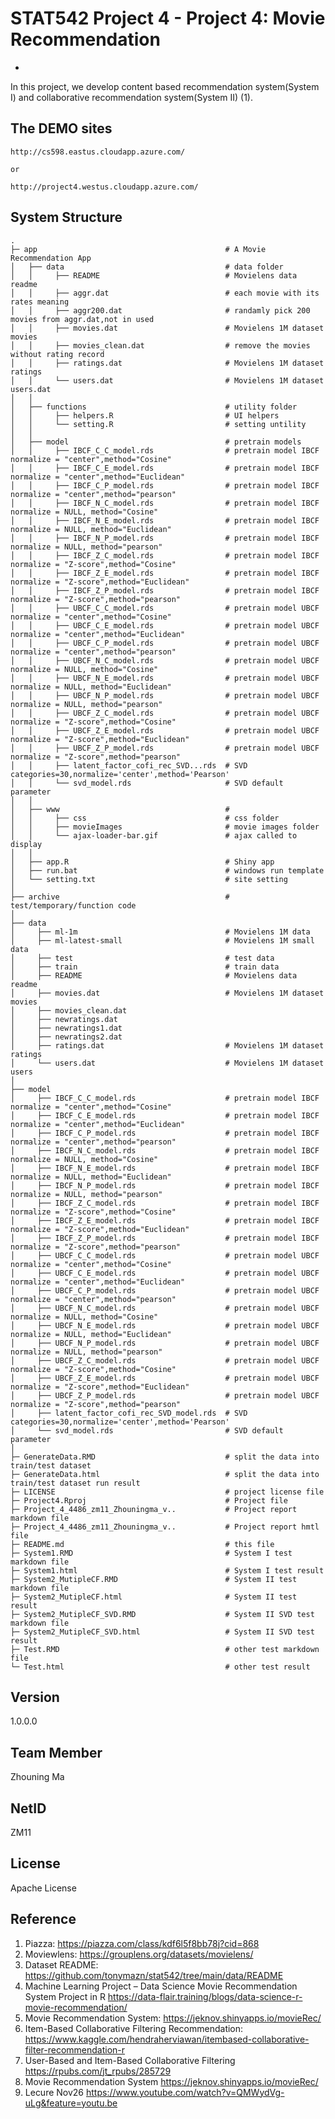 # STAT542 Project 4 - Project 4: Movie Recommendation
-
In this project, we develop content based recommendation system(System I) and collaborative recommendation system(System II) (1).


The DEMO sites
-

    http://cs598.eastus.cloudapp.azure.com/

    or

    http://project4.westus.cloudapp.azure.com/
    
System Structure
- 


    .
    ├─ app                                          # A Movie Recommendation App
    │   ├── data                                    # data folder
    │   │     ├── README                            # Movielens data readme
    │   │     ├── aggr.dat                          # each movie with its rates meaning
    │   │     ├── aggr200.dat                       # randamly pick 200 movies from aggr.dat,not in used
    │   │     ├── movies.dat                        # Movielens 1M dataset movies
    │   │     ├── movies_clean.dat                  # remove the movies without rating record
    │   │     ├── ratings.dat                       # Movielens 1M dataset ratings
    │   │     └── users.dat                         # Movielens 1M dataset users.dat
    │   │
    │   ├── functions                               # utility folder
    │   │     ├── helpers.R                         # UI helpers
    │   │     └── setting.R                         # setting untility
    │   │
    │   ├── model                                   # pretrain models
    │   │     ├── IBCF_C_C_model.rds                # pretrain model IBCF normalize = "center",method="Cosine"
    │   │     ├── IBCF_C_E_model.rds                # pretrain model IBCF normalize = "center",method="Euclidean"
    │   │     ├── IBCF_C_P_model.rds                # pretrain model IBCF normalize = "center",method="pearson"
    │   │     ├── IBCF_N_C_model.rds                # pretrain model IBCF normalize = NULL, method="Cosine"
    │   │     ├── IBCF_N_E_model.rds                # pretrain model IBCF normalize = NULL, method="Euclidean"
    │   │     ├── IBCF_N_P_model.rds                # pretrain model IBCF normalize = NULL, method="pearson"
    │   │     ├── IBCF_Z_C_model.rds                # pretrain model IBCF normalize = "Z-score",method="Cosine"
    │   │     ├── IBCF_Z_E_model.rds                # pretrain model IBCF normalize = "Z-score",method="Euclidean"
    │   │     ├── IBCF_Z_P_model.rds                # pretrain model IBCF normalize = "Z-score",method="pearson"
    │   │     ├── UBCF_C_C_model.rds                # pretrain model UBCF normalize = "center",method="Cosine"
    │   │     ├── UBCF_C_E_model.rds                # pretrain model UBCF normalize = "center",method="Euclidean"
    │   │     ├── UBCF_C_P_model.rds                # pretrain model UBCF normalize = "center",method="pearson"
    │   │     ├── UBCF_N_C_model.rds                # pretrain model UBCF normalize = NULL, method="Cosine"
    │   │     ├── UBCF_N_E_model.rds                # pretrain model UBCF normalize = NULL, method="Euclidean"
    │   │     ├── UBCF_N_P_model.rds                # pretrain model UBCF normalize = NULL, method="pearson"
    │   │     ├── UBCF_Z_C_model.rds                # pretrain model UBCF normalize = "Z-score",method="Cosine"
    │   │     ├── UBCF_Z_E_model.rds                # pretrain model UBCF normalize = "Z-score",method="Euclidean"
    │   │     ├── UBCF_Z_P_model.rds                # pretrain model UBCF normalize = "Z-score",method="pearson"
    │   │     ├── latent_factor_cofi_rec_SVD...rds  # SVD categories=30,normalize='center',method='Pearson'
    │   │     └── svd_model.rds                     # SVD default parameter
    │   │
    │   ├── www                                     # 
    │   │     ├── css                               # css folder
    │   │     ├── movieImages                       # movie images folder
    │   │     └── ajax-loader-bar.gif               # ajax called to display
    │   │
    │   ├── app.R                                   # Shiny app
    │   ├── run.bat                                 # windows run template
    │   └── setting.txt                             # site setting
    │
    ├── archive                                     # test/temporary/function code   
    │
    ├── data                                      
    │     ├── ml-1m                                 # Movielens 1M data
    │     ├── ml-latest-small                       # Movielens 1M small data
    │     ├── test                                  # test data
    │     ├── train                                 # train data
    │     ├── README                                # Movielens data readme
    │     ├── movies.dat                            # Movielens 1M dataset movies
    │     ├── movies_clean.dat                   
    │     ├── newratings.dat                     
    │     ├── newratings1.dat                    
    │     ├── newratings2.dat
    │     ├── ratings.dat                           # Movielens 1M dataset ratings
    │     └── users.dat                             # Movielens 1M dataset users
    │
    ├── model 
    │     ├── IBCF_C_C_model.rds                    # pretrain model IBCF normalize = "center",method="Cosine"
    │     ├── IBCF_C_E_model.rds                    # pretrain model IBCF normalize = "center",method="Euclidean"
    │     ├── IBCF_C_P_model.rds                    # pretrain model IBCF normalize = "center",method="pearson"
    │     ├── IBCF_N_C_model.rds                    # pretrain model IBCF normalize = NULL, method="Cosine"
    │     ├── IBCF_N_E_model.rds                    # pretrain model IBCF normalize = NULL, method="Euclidean"
    │     ├── IBCF_N_P_model.rds                    # pretrain model IBCF normalize = NULL, method="pearson"
    │     ├── IBCF_Z_C_model.rds                    # pretrain model IBCF normalize = "Z-score",method="Cosine"
    │     ├── IBCF_Z_E_model.rds                    # pretrain model IBCF normalize = "Z-score",method="Euclidean"
    │     ├── IBCF_Z_P_model.rds                    # pretrain model IBCF normalize = "Z-score",method="pearson"
    │     ├── UBCF_C_C_model.rds                    # pretrain model UBCF normalize = "center",method="Cosine"
    │     ├── UBCF_C_E_model.rds                    # pretrain model UBCF normalize = "center",method="Euclidean"
    │     ├── UBCF_C_P_model.rds                    # pretrain model UBCF normalize = "center",method="pearson"
    │     ├── UBCF_N_C_model.rds                    # pretrain model UBCF normalize = NULL, method="Cosine"
    │     ├── UBCF_N_E_model.rds                    # pretrain model UBCF normalize = NULL, method="Euclidean"
    │     ├── UBCF_N_P_model.rds                    # pretrain model UBCF normalize = NULL, method="pearson"
    │     ├── UBCF_Z_C_model.rds                    # pretrain model UBCF normalize = "Z-score",method="Cosine"
    │     ├── UBCF_Z_E_model.rds                    # pretrain model UBCF normalize = "Z-score",method="Euclidean"
    │     ├── UBCF_Z_P_model.rds                    # pretrain model UBCF normalize = "Z-score",method="pearson"
    │     ├── latent_factor_cofi_rec_SVD_model.rds  # SVD categories=30,normalize='center',method='Pearson'
    │     └── svd_model.rds                         # SVD default parameter
    │
    ├─ GenerateData.RMD                             # split the data into train/test dataset 
    ├─ GenerateData.html                            # split the data into train/test dataset run result
    ├─ LICENSE                                      # project license file
    ├─ Project4.Rproj                               # Project file
    ├─ Project_4_4486_zm11_Zhouningma_v..           # Project report markdown file
    ├─ Project_4_4486_zm11_Zhouningma_v..           # Project report hmtl file
    ├─ README.md                                    # this file
    ├─ System1.RMD                                  # System I test markdown file
    ├─ System1.html                                 # System I test result
    ├─ System2_MutipleCF.RMD                        # System II test markdown file
    ├─ System2_MutipleCF.html                       # System II test result
    ├─ System2_MutipleCF_SVD.RMD                    # System II SVD test markdown file
    ├─ System2_MutipleCF_SVD.html                   # System II SVD test result
    ├─ Test.RMD                                     # other test markdown file
    └─ Test.html                                    # other test result
    
    
Version
-
1.0.0.0

Team Member
-
Zhouning Ma

NetID
-
ZM11

License
-
Apache License

Reference
-
1. Piazza:  https://piazza.com/class/kdf6l5f8bb78j?cid=868
2. Moviewlens: https://grouplens.org/datasets/movielens/
3. Dataset README: https://github.com/tonymazn/stat542/tree/main/data/README
4. Machine Learning Project – Data Science Movie Recommendation System Project in R 
   https://data-flair.training/blogs/data-science-r-movie-recommendation/
5. Movie Recommendation System: https://jeknov.shinyapps.io/movieRec/
6. Item-Based Collaborative Filtering Recommendation: 
   https://www.kaggle.com/hendraherviawan/itembased-collaborative-filter-recommendation-r
7. User-Based and Item-Based Collaborative Filtering https://rpubs.com/jt_rpubs/285729
8. Movie Recommendation System  https://jeknov.shinyapps.io/movieRec/
9. Lecure Nov26 https://www.youtube.com/watch?v=QMWydVg-uLg&feature=youtu.be

